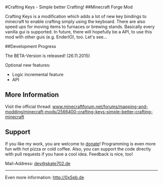#Crafting Keys - Simple better Crafting!
##Minecraft Forge Mod

Crafting Keys is a modification which adds a lot of new key bindings to minecraft to enable crafting simply using the keyboard. There are also speed ups for moving items to furnaces or brewing stands. Basically every vanilla gui is supported. In future, there will hopefully be a API, to use this mod with other guis (e.g. EnderIO), too. Let's see...

##Development Progress

The BETA-Version is released! (26.11.2015)

Optional new features:

- Logic incremental feature
- API

## More Information

Visit the official thread: www.minecraftforum.net/forums/mapping-and-modding/minecraft-mods/2566400-crafting-keys-simple-better-crafting-minecraft

## Support

If you like my work, you are welcome to [donate](https://www.twitchalerts.com/donate/skate702germany)! Programming is even more fun with hot pizza or cold coffee.
Also, you can support the code directly with pull requests if you have a cool idea. Feedback is nice, too!

Mail-Address: dev@skate702.de

--- 

Even more information: http://0xSeb.de
